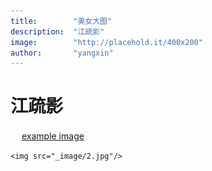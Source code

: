 ```yaml
---
title:        "美女大图"
description:  "江疏影"
image:        "http://placehold.it/400x200"
author:       "yangxin"
---
```


江疏影
============


　
[example image](http://img1.imgtn.bdimg.com/it/u=4007057407,378055156&fm=26&gp=0.jpg)


    <img src="_image/2.jpg"/>




